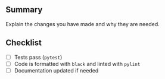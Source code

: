 ## Summary
Explain the changes you have made and why they are needed.

## Checklist
- [ ] Tests pass (`pytest`)
- [ ] Code is formatted with `black` and linted with `pylint`
- [ ] Documentation updated if needed
